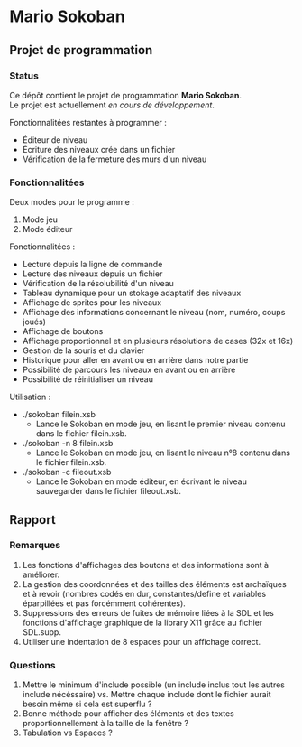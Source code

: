 # Mario Sokoban

## Projet de programmation

### Status

Ce dépôt contient le projet de programmation **Mario Sokoban**.  
Le projet est actuellement *en cours de développement*.

Fonctionnalitées restantes à programmer :
* Éditeur de niveau
* Écriture des niveaux crée dans un fichier
* Vérification de la fermeture des murs d'un niveau

### Fonctionnalitées

Deux modes pour le programme :
1. Mode jeu
2. Mode éditeur

Fonctionnalitées :
* Lecture depuis la ligne de commande
* Lecture des niveaux depuis un fichier
* Vérification de la résolubilité d'un niveau
* Tableau dynamique pour un stokage adaptatif des niveaux
* Affichage de sprites pour les niveaux
* Affichage des informations concernant le niveau (nom, numéro, coups joués)
* Affichage de boutons
* Affichage proportionnel et en plusieurs résolutions de cases (32x et 16x)
* Gestion de la souris et du clavier
* Historique pour aller en avant ou en arrière dans notre partie
* Possibilité de parcours les niveaux en avant ou en arrière
* Possibilité de réinitialiser un niveau

Utilisation :
* ./sokoban filein.xsb
	* Lance le Sokoban en mode jeu, en lisant le premier niveau contenu dans le fichier filein.xsb.
* ./sokoban -n 8 filein.xsb
	* Lance le Sokoban en mode jeu, en lisant le niveau n°8 contenu dans le fichier filein.xsb.
* ./sokoban -c fileout.xsb
	* Lance le Sokoban en mode éditeur, en écrivant le niveau sauvegarder dans le fichier fileout.xsb.

## Rapport

### Remarques

1. Les fonctions d'affichages des boutons et des informations sont à améliorer.
2. La gestion des coordonnées et des tailles des éléments est archaïques et à revoir (nombres codés en dur, constantes/define et variables éparpillées et pas forcémment cohérentes).
3. Suppressions des erreurs de fuites de mémoire liées à la SDL et les fonctions d'affichage graphique de la library X11 grâce au fichier SDL.supp.
4. Utiliser une indentation de 8 espaces pour un affichage correct.

### Questions

1. Mettre le minimum d'include possible (un include inclus tout les autres include nécéssaire) vs. Mettre chaque include dont le fichier aurait besoin même si cela est superflu ?
2. Bonne méthode pour afficher des éléments et des textes proportionnellement à la taille de la fenêtre ?
3. Tabulation vs Espaces ?
